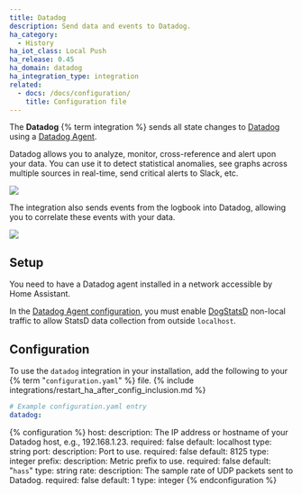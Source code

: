 ```yaml
---
title: Datadog
description: Send data and events to Datadog.
ha_category:
  - History
ha_iot_class: Local Push
ha_release: 0.45
ha_domain: datadog
ha_integration_type: integration
related:
  - docs: /docs/configuration/
    title: Configuration file
---
```


The **Datadog** {% term integration %} sends all state changes to [Datadog](https://www.datadoghq.com/) using a [Datadog Agent](https://docs.datadoghq.com/guides/basic_agent_usage/).

Datadog allows you to analyze, monitor, cross-reference and alert upon your data. You can use it to detect statistical anomalies, see graphs across multiple sources in real-time, send critical alerts to Slack, etc.

<p class='img'>
  <img src='/images/screenshots/datadog-board-example.png' />
</p>

The integration also sends events from the logbook into Datadog, allowing you to correlate these events with your data.

<p class='img'>
  <img src='/images/screenshots/datadog-event-stream.png' />
</p>

## Setup

You need to have a Datadog agent installed in a network accessible by Home Assistant.

In the [Datadog Agent configuration](https://github.com/DataDog/datadog-agent/blob/main/pkg/config/config_template.yaml#L2203-L2207), you must enable [DogStatsD](https://docs.datadoghq.com/developers/dogstatsd/) non-local traffic to allow StatsD data collection from outside `localhost`.

## Configuration

To use the `datadog` integration in your installation, add the following to your  {% term "`configuration.yaml`" %} file.
{% include integrations/restart_ha_after_config_inclusion.md %}

```yaml
# Example configuration.yaml entry
datadog:
```

{% configuration %}
host:
  description: The IP address or hostname of your Datadog host, e.g., 192.168.1.23.
  required: false
  default: localhost
  type: string
port:
  description: Port to use.
  required: false
  default: 8125
  type: integer
prefix:
  description: Metric prefix to use.
  required: false
  default: "`hass`"
  type: string
rate:
  description: The sample rate of UDP packets sent to Datadog.
  required: false
  default: 1
  type: integer
{% endconfiguration %}

